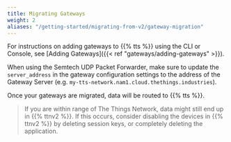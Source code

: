 ```yaml
---
title: Migrating Gateways
weight: 2
aliases: "/getting-started/migrating-from-v2/gateway-migration"
---
```


For instructions on adding gateways to {{% tts %}} using the CLI or Console, see [Adding Gateways]({{< ref "gateways/adding-gateways" >}}).

When using the Semtech UDP Packet Forwarder, make sure to update the `server_address` in the gateway configuration settings to the address of the Gateway Server (e.g. `my-tts-network.nam1.cloud.thethings.industries`).

Once your gateways are migrated, data will be routed to {{% tts %}}.

> If you are within range of The Things Network, data might still end up in {{% ttnv2 %}}. If this occurs, consider disabling the devices in {{% ttnv2 %}} by deleting session keys, or completely deleting the application. 
